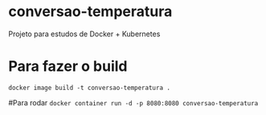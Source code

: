 # conversao-temperatura
Projeto para estudos de Docker + Kubernetes

# Para fazer o build
`docker image build -t conversao-temperatura .`

#Para rodar
`docker container run -d -p 8080:8080 conversao-temperatura`

